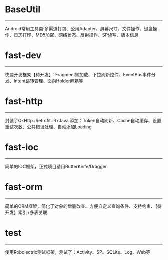 # BaseUtil
---
Android常用工具类:多渠道打包、公用Adapter、屏幕尺寸、文件操作、键盘操作、日志打印、MD5加密、网络状态、反射操作、SP读写、版本信息

# fast-dev
---
快速开发框架【待开发】：Fragment懒加载、下拉刷新控件、EventBus事件分发、Intent跳转管理、面向Holder解耦等

# fast-http
---
封装了OkHttp+Retrofit+RxJava,添加：Token自动刷新、Cache自动缓存、设置重试次数、公共错误处理、自动添加Loading

# fast-ioc
---
简单的IOC框架，正式项目请用ButterKnife/Dragger

# fast-orm
---
简单的ORM框架，简化了对象的增删改查、方便自定义查询条件、支持约束、【待开发】索引+多表关联

# test
---
使用Robolectric测试框架，测试了：Activity、SP、SQLite、Log、Web等